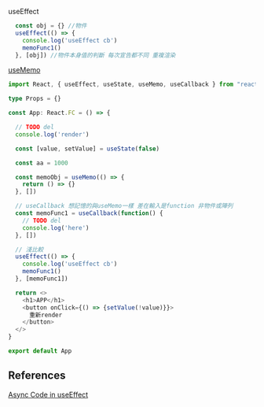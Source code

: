 useEffect

```js
  const obj = {} //物件
  useEffect(() => {
    console.log('useEffect cb')
    memoFunc1()
  }, [obj]) //物件本身值的判斷 每次宣告都不同 重複渲染
```

[useMemo](https://hiskio.com/courses/629/lectures/134472)

```ts
import React, { useEffect, useState, useMemo, useCallback } from "react"

type Props = {}

const App: React.FC = () => {

  // TODO del
  console.log('render')

  const [value, setValue] = useState(false)

  const aa = 1000

  const memoObj = useMemo(() => {
    return () => {}
  }, [])

  // useCallback 想記憶的與useMemo一樣 差在輸入是function 非物件或陣列
  const memoFunc1 = useCallback(function() {
    // TODO del
    console.log('here')
  }, [])

  // 淺比較
  useEffect(() => {
    console.log('useEffect cb')
    memoFunc1()
  }, [memoFunc1])

  return <>
    <h1>APP</h1>
    <button onClick={() => {setValue(!value)}}>
      重新render
    </button>
  </>
}

export default App
```

## References

[Async Code in useEffect](https://www.udemy.com/course/react-redux/learn/lecture/20787690#overview)
